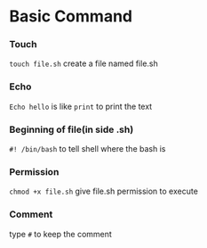 # Basic Command 

### Touch

`touch file.sh` create a file named file.sh

### Echo

`Echo hello` is like `print` to print the text

### Beginning of file(in side .sh)

`#! /bin/bash` to tell shell where the bash is

### Permission

`chmod +x file.sh` give file.sh permission to execute

### Comment

type `#` to keep the comment
